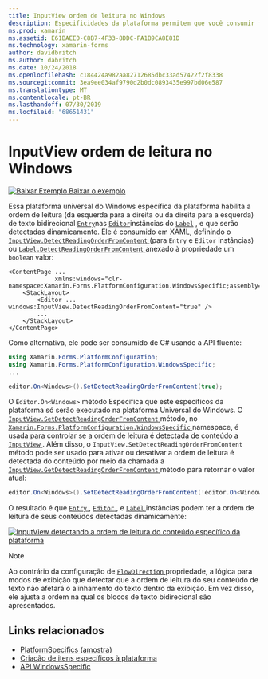 ```yaml
---
title: InputView ordem de leitura no Windows
description: Especificidades da plataforma permitem que você consumir funcionalidade só está disponível em uma plataforma específica, sem implementar renderizadores personalizados ou efeitos. Este artigo explica como consumir a plataforma específica do Windows que permite que a ordem de leitura do texto bidirecional seja detectada dinamicamente.
ms.prod: xamarin
ms.assetid: E61BAEE0-C8B7-4F33-8DDC-FA1B9CA8E81D
ms.technology: xamarin-forms
author: davidbritch
ms.author: dabritch
ms.date: 10/24/2018
ms.openlocfilehash: c184424a982aa82712685dbc33ad57422f2f8338
ms.sourcegitcommit: 3ea9ee034af9790d2b0dc0893435e997bd06e587
ms.translationtype: MT
ms.contentlocale: pt-BR
ms.lasthandoff: 07/30/2019
ms.locfileid: "68651431"
---
```

# <a name="inputview-reading-order-on-windows"></a>InputView ordem de leitura no Windows

[![Baixar Exemplo](~/media/shared/download.png) Baixar o exemplo](https://docs.microsoft.com/samples/xamarin/xamarin-forms-samples/userinterface-platformspecifics)

Essa plataforma universal do Windows específica da plataforma habilita a ordem de leitura (da esquerda para a direita ou da direita para a esquerda) de texto bidirecional [`Entry`](xref:Xamarin.Forms.Entry)nas [`Editor`](xref:Xamarin.Forms.Editor)instâncias do [`Label`](xref:Xamarin.Forms.Label) , e que serão detectadas dinamicamente. Ele é consumido em XAML, definindo o [ `InputView.DetectReadingOrderFromContent` ](xref:Xamarin.Forms.PlatformConfiguration.WindowsSpecific.InputView.DetectReadingOrderFromContentProperty) (para `Entry` e `Editor` instâncias) ou [ `Label.DetectReadingOrderFromContent` ](xref:Xamarin.Forms.PlatformConfiguration.WindowsSpecific.Label.DetectReadingOrderFromContentProperty) anexado à propriedade um `boolean` valor:

```xaml
<ContentPage ...
             xmlns:windows="clr-namespace:Xamarin.Forms.PlatformConfiguration.WindowsSpecific;assembly=Xamarin.Forms.Core">
    <StackLayout>
        <Editor ... windows:InputView.DetectReadingOrderFromContent="true" />
        ...
    </StackLayout>
</ContentPage>
```

Como alternativa, ele pode ser consumido de C# usando a API fluente:

```csharp
using Xamarin.Forms.PlatformConfiguration;
using Xamarin.Forms.PlatformConfiguration.WindowsSpecific;
...

editor.On<Windows>().SetDetectReadingOrderFromContent(true);
```

O `Editor.On<Windows>` método Especifica que este específicos da plataforma só serão executado na plataforma Universal do Windows. O [ `InputView.SetDetectReadingOrderFromContent` ](xref:Xamarin.Forms.PlatformConfiguration.WindowsSpecific.InputView.SetDetectReadingOrderFromContent(Xamarin.Forms.IPlatformElementConfiguration{Xamarin.Forms.PlatformConfiguration.Windows,Xamarin.Forms.InputView},System.Boolean)) método, no [ `Xamarin.Forms.PlatformConfiguration.WindowsSpecific` ](xref:Xamarin.Forms.PlatformConfiguration.WindowsSpecific) namespace, é usada para controlar se a ordem de leitura é detectada de conteúdo a [ `InputView` ](xref:Xamarin.Forms.InputView). Além disso, o `InputView.SetDetectReadingOrderFromContent` método pode ser usado para ativar ou desativar a ordem de leitura é detectada do conteúdo por meio da chamada a [ `InputView.GetDetectReadingOrderFromContent` ](xref:Xamarin.Forms.PlatformConfiguration.WindowsSpecific.InputView.GetDetectReadingOrderFromContent(Xamarin.Forms.IPlatformElementConfiguration{Xamarin.Forms.PlatformConfiguration.Windows,Xamarin.Forms.InputView})) método para retornar o valor atual:

```csharp
editor.On<Windows>().SetDetectReadingOrderFromContent(!editor.On<Windows>().GetDetectReadingOrderFromContent());
```

O resultado é que [ `Entry` ](xref:Xamarin.Forms.Entry), [ `Editor` ](xref:Xamarin.Forms.Editor), e [ `Label` ](xref:Xamarin.Forms.Label) instâncias podem ter a ordem de leitura de seus conteúdos detectadas dinamicamente:

[![InputView detectando a ordem de leitura do conteúdo específico da plataforma](inputview-reading-order-images/editor-readingorder.png "InputView detectando a ordem de leitura do conteúdo específico da plataforma")](inputview-reading-order-images/editor-readingorder-large.png#lightbox "InputView detectando a ordem de leitura do conteúdo específico da plataforma")

> [!NOTE]
> Ao contrário da configuração de [ `FlowDirection` ](xref:Xamarin.Forms.VisualElement.FlowDirection) propriedade, a lógica para modos de exibição que detectar que a ordem de leitura do seu conteúdo de texto não afetará o alinhamento do texto dentro da exibição. Em vez disso, ele ajusta a ordem na qual os blocos de texto bidirecional são apresentados.

## <a name="related-links"></a>Links relacionados

- [PlatformSpecifics (amostra)](https://docs.microsoft.com/samples/xamarin/xamarin-forms-samples/userinterface-platformspecifics)
- [Criação de itens específicos à plataforma](~/xamarin-forms/platform/platform-specifics/index.md#creating-platform-specifics)
- [API WindowsSpecific](xref:Xamarin.Forms.PlatformConfiguration.WindowsSpecific)
